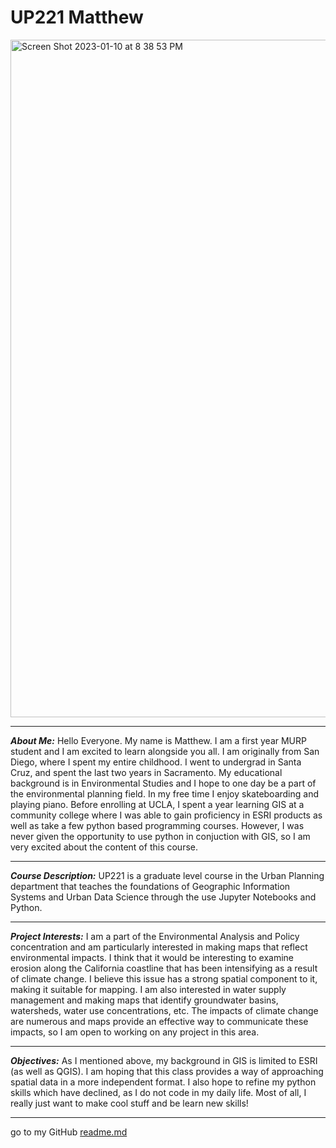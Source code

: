 
# UP221 Matthew

<img width="1084" alt="Screen Shot 2023-01-10 at 8 38 53 PM" src="https://user-images.githubusercontent.com/122327655/211718945-42967c8c-bef6-4200-9878-ceeb5462e1b4.png">

___

***About Me:***
Hello Everyone. My name is Matthew. I am a first year MURP student and I am excited to learn alongside you all. I am originally from San Diego, where I spent my entire childhood. I went to undergrad in Santa Cruz, and spent the last two years in Sacramento. My educational background is in Environmental Studies and I hope to one day be a part of the environmental planning field. In my free time I enjoy skateboarding and playing piano. Before enrolling at UCLA, I spent a year learning GIS at a community college where I was able to gain proficiency in ESRI products as well as take a few python based programming courses. However, I was never given the opportunity to use python in conjuction with GIS, so I am very excited about the content of this course. 
___
***Course Description:***
UP221 is a graduate level course in the Urban Planning department that teaches the foundations of Geographic Information Systems and Urban Data Science through the use Jupyter Notebooks and Python.
___
***Project Interests:***
I am a part of the Environmental Analysis and Policy concentration and am particularly interested in making maps that reflect environmental impacts. I think that it would be interesting to examine erosion along the California coastline that has been intensifying as a result of climate change. I believe this issue has a strong spatial component to it, making it suitable for mapping. I am also interested in water supply management and making maps that identify groundwater basins, watersheds, water use concentrations, etc. The impacts of climate change are numerous and maps provide an effective way to communicate these impacts, so I am open to working on any project in this area.
___
***Objectives:***
As I mentioned above, my background in GIS is limited to ESRI (as well as QGIS). I am hoping that this class provides a way of approaching spatial data in a more independent format. I also hope to refine my python skills which have declined, as I do not code in my daily life. Most of all, I really just want to make cool stuff and be learn new skills!
___

go to my GitHub [readme.md]([https://github.com/mattaijala/up221-Matthew/edit/main/README.md](https://github.com/matthewaijala/up221-matthew/blob/main/README.md))
